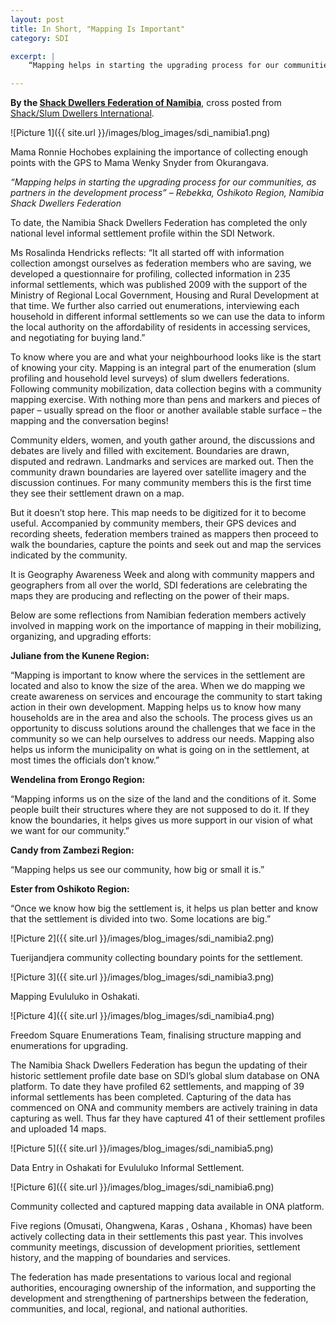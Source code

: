 ```yaml
---
layout: post
title: In Short, "Mapping Is Important"
category: SDI

excerpt: |
    “Mapping helps in starting the upgrading process for our communities, as partners in the development process” <br/> – Rebekka, Oshikoto Region, Namibia Shack Dwellers Federation

---
```


**By the <a href="http://namibia-shackdwellers.blogspot.co.za/" target="_blank">Shack Dwellers Federation of Namibia</a>**, cross posted from <a href="http://sdinet.org/2015/11/in-short-mapping-is-important/">Shack/Slum Dwellers International</a>.

![Picture 1]({{ site.url }}/images/blog_images/sdi_namibia1.png)

<div class="caption">Mama Ronnie Hochobes explaining the importance of collecting enough points with the GPS to Mama Wenky Snyder from Okurangava.</div>


*“Mapping helps in starting the upgrading process for our communities, as partners in the development process” – Rebekka, Oshikoto Region, Namibia Shack Dwellers Federation*

To date, the Namibia Shack Dwellers Federation has completed the only national level informal settlement profile within the SDI Network.

Ms Rosalinda Hendricks reflects: “It all started off with information collection amongst ourselves as federation members who are saving, we developed a questionnaire for profiling, collected information in 235 informal settlements, which was published 2009 with the support of the Ministry of Regional Local Government, Housing and Rural Development at that time. We further also carried out enumerations, interviewing each household in different informal settlements so we can use the data to inform the local authority on the affordability of residents in accessing services, and negotiating for buying land.”

To know where you are and what your neighbourhood looks like is the start of knowing your city. Mapping is an integral part of the enumeration (slum profiling and household level surveys) of slum dwellers federations. Following community mobilization, data collection begins with a community mapping exercise. With nothing more than pens and markers and pieces of paper – usually spread on the floor or another available stable surface – the mapping and the conversation begins!

Community elders, women, and youth gather around, the discussions and debates are lively and filled with excitement. Boundaries are drawn, disputed and redrawn. Landmarks and services are marked out. Then the community drawn boundaries are layered over satellite imagery and the discussion continues. For many community members this is the first time they see their settlement drawn on a map.

But it doesn’t stop here. This map needs to be digitized for it to become useful. Accompanied by community members, their GPS devices and recording sheets, federation members trained as mappers then proceed to walk the boundaries, capture the points and seek out and map the services indicated by the community.

It is Geography Awareness Week and along with community mappers and geographers from all over the world, SDI federations are celebrating the maps they are producing and reflecting on the power of their maps.

Below are some reflections from Namibian federation members actively involved in mapping work on the importance of mapping in their mobilizing, organizing, and upgrading efforts:

**Juliane from the Kunene Region:**

“Mapping is important to know where the services in the settlement are located and also to know the size of the area. When we do mapping we create awareness on services and encourage the community to start taking action in their own development. Mapping helps us to know how many households are in the area and also the schools. The process gives us an opportunity to discuss solutions around the challenges that we face in the community so we can help ourselves to address our needs. Mapping also helps us inform the municipality on what is going on in the settlement, at most times the officials don’t know.”

**Wendelina from Erongo Region:**

“Mapping informs us on the size of the land and the conditions of it. Some people built their structures where they are not supposed to do it. If they know the boundaries, it helps gives us more support in our vision of what we want for our community.”

**Candy from Zambezi Region:**

“Mapping helps us see our community, how big or small it is.”

**Ester from Oshikoto Region:**

“Once we know how big the settlement is, it helps us plan better and know that the settlement is divided into two. Some locations are big.”

![Picture 2]({{ site.url }}/images/blog_images/sdi_namibia2.png)

<div class="caption">Tuerijandjera community collecting boundary points for the settlement.</div>

![Picture 3]({{ site.url }}/images/blog_images/sdi_namibia3.png)

<div class="caption">Mapping Evululuko in Oshakati.</div>

![Picture 4]({{ site.url }}/images/blog_images/sdi_namibia4.png)

<div class="caption">Freedom Square Enumerations Team, finalising structure mapping and enumerations for upgrading.</div>

The Namibia Shack Dwellers Federation has begun the updating of their historic settlement profile date base on SDI’s global slum database on ONA platform. To date they have profiled 62 settlements, and mapping of 39 informal settlements has been completed. Capturing of the data has commenced on ONA and community members are actively training in data capturing as well. Thus far they have captured 41 of their settlement profiles and uploaded 14 maps.

![Picture 5]({{ site.url }}/images/blog_images/sdi_namibia5.png)

<div class="caption">Data Entry in Oshakati for Evululuko Informal Settlement.</div>

![Picture 6]({{ site.url }}/images/blog_images/sdi_namibia6.png)

<div class="caption">Community collected and captured mapping data available in ONA platform.</div>

Five regions (Omusati, Ohangwena, Karas , Oshana , Khomas) have been actively collecting data in their settlements this past year. This involves community meetings, discussion of development priorities, settlement history, and the mapping of boundaries and services.

The federation has made presentations to various local and regional authorities, encouraging ownership of the information, and supporting the development and strengthening of partnerships between the federation, communities, and local, regional, and national authorities.